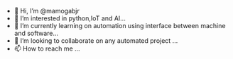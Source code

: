 - 👋 Hi, I’m @mamogabjr
- 👀 I’m interested in python,IoT and AI...
- 🌱 I’m currently learning on automation using interface between machine and software...
- 💞️ I’m looking to collaborate on any automated project ...
- 📫 How to reach me ...

<!---
mamogabjr/mamogabjr is a ✨ special ✨ repository because its `README.md` (this file) appears on your GitHub profile.
You can click the Preview link to take a look at your changes.
--->
